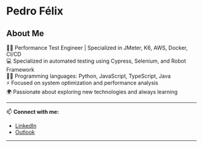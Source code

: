 # Pedro Félix

## About Me

👨‍💻 Performance Test Engineer | Specialized in JMeter, K6, AWS, Docker, CI/CD  
💻 Specialized in automated testing using Cypress, Selenium, and Robot Framework  
🧑‍💻 Programming languages: Python, JavaScript, TypeScript, Java  
⚡ Focused on system optimization and performance analysis  
🌍 Passionate about exploring new technologies and always learning

---

📫 **Connect with me:**  
- [LinkedIn](https://www.linkedin.com/in/pedrofelixx/)  
- [Outlook](ph-felix@hotmaiil.com)

---


